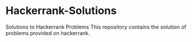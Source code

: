 # Hackerrank-Solutions
Solutions to Hackerrank Problems
This repository contains the solution of problems provided on hackerrank.
